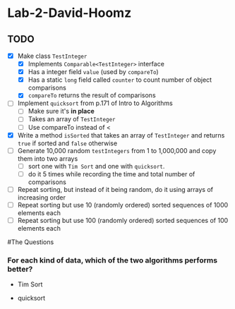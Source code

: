 # Lab-2-David-Hoomz
## TODO
* [x] Make class ```TestInteger```
    * [x] Implements ```Comparable<TestInteger>``` interface
    * [x] Has a integer field ```value``` (used by ```compareTo```)
    * [x] Has a static ```long``` field called ```counter``` to count number of object comparisons
    * [x] ```compareTo``` returns the result of comparisons
* [ ] Implement ```quicksort``` from p.171 of Intro to Algorithms
    * [ ] Make sure it's **in place**
    * [ ] Takes an array of ```TestInteger```
    * [ ] Use compareTo instead of <
* [x] Write a method ```isSorted``` that takes an array of ```TestInteger``` and returns ```true``` if sorted and ```false``` otherwise
* [ ] Generate 10,000 random ```testIntegers``` from 1 to 1,000,000 and copy them into two arrays
    * [ ] sort one with ```Tim Sort``` and one with ```quicksort```.
    * [ ] do it 5 times while recording the time and total number of comparisons
* [ ] Repeat sorting, but instead of it being random, do it using arrays of increasing order
* [ ] Repeat sorting but use 10 (randomly ordered) sorted sequences of 1000 elements each
* [ ] Repeat sorting but use 100 (randomly ordered) sorted sequences of 100 elements each

#The Questions
### For each kind of data, which of the two algorithms performs better?
* Tim Sort

* quicksort
